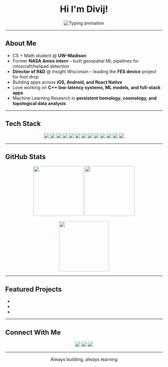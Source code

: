 <!-- Profile README for Divij Kohli -->

<h1 align="center">Hi I'm Divij!</h1>

<p align="center">
  <img src="https://readme-typing-svg.demolab.com?font=Fira+Code&size=24&pause=1000&color=FF5733&center=true&vCenter=true&width=600&lines=Computer+Science+%2B+Math+Student;Machine+Learning+%26+Computer+Vision;NASA+Intern+%7C+Software+Engineer;Building+FES+Devices+%26+Apps;Always+Learning+%F0%9F%9A%80" alt="Typing animation" />
</p>

---

## About Me

- CS + Math student @ **UW–Madison**  
- Former **NASA Ames intern** – built geospatial ML pipelines for rotorcraft/helipad detection  
- **Director of R&D** @ Insight Wisconsin – leading the **FES device** project for foot drop  
- Building apps across **iOS, Android, and React Native**  
- Love working on **C++ low-latency systems, ML models, and full-stack apps**  
- Machine Learning Research in **persistent homology, cosmology, and topological data analysis**  

---

##  Tech Stack

<p align="center">
  <!-- Languages -->
  <img src="https://img.shields.io/badge/Python-3776AB?logo=python&logoColor=white" />
  <img src="https://img.shields.io/badge/C++-00599C?logo=cplusplus&logoColor=white" />
  <img src="https://img.shields.io/badge/Java-ED8B00?logo=java&logoColor=white" />
  <img src="https://img.shields.io/badge/Swift-FA7343?logo=swift&logoColor=white" />
  <img src="https://img.shields.io/badge/JavaScript-F7DF1E?logo=javascript&logoColor=black" />
  
  <!-- Frameworks -->
  <img src="https://img.shields.io/badge/React_Native-20232A?logo=react&logoColor=61DAFB" />
  <img src="https://img.shields.io/badge/PyTorch-EE4C2C?logo=pytorch&logoColor=white" />
  <img src="https://img.shields.io/badge/TensorFlow-FF6F00?logo=tensorflow&logoColor=white" />
  <img src="https://img.shields.io/badge/SwiftUI-02569B?logo=swift&logoColor=white" />
  <img src="https://img.shields.io/badge/Node.js-339933?logo=node.js&logoColor=white" />
  
  <!-- Tools -->
  <img src="https://img.shields.io/badge/GitHub-181717?logo=github&logoColor=white" />
  <img src="https://img.shields.io/badge/Docker-2496ED?logo=docker&logoColor=white" />
  <img src="https://img.shields.io/badge/Linux-FCC624?logo=linux&logoColor=black" />
</p>

---

## GitHub Stats

<p align="center">
  <img src="https://github-readme-stats.vercel.app/api?username=divijkohli&show_icons=true&theme=radical" height="160" />
  <img src="https://github-readme-streak-stats.herokuapp.com/?user=divijkohli&theme=radical" height="160" />
</p>

<p align="center">
  <img src="https://github-readme-stats.vercel.app/api/top-langs/?username=divijkohli&layout=compact&theme=radical" height="160" />
</p>

---

## Featured Projects
-
-
-
---

## Connect With Me

<p align="center">
  <a href="https://linkedin.com/in/divijkohli"><img src="https://img.shields.io/badge/LinkedIn-0077B5?logo=linkedin&logoColor=white" /></a>
  <a href="mailto:divijkohli@wisc.edu"><img src="https://img.shields.io/badge/Email-D14836?logo=gmail&logoColor=white" /></a>
  <a href="https://github.com/divijkohli"><img src="https://img.shields.io/badge/GitHub-100000?logo=github&logoColor=white" /></a>
</p>

---

<p align="center"> Always building, always learning </p>
